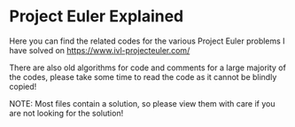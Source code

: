# Project Euler Explained

Here you can find the related codes for the various Project Euler problems I have solved on https://www.ivl-projecteuler.com/

There are also old algorithms for code and comments for a large majority of the codes, please take some time to read the code as it cannot be blindly copied!

NOTE: Most files contain a solution, so please view them with care if you are not looking for the solution!
